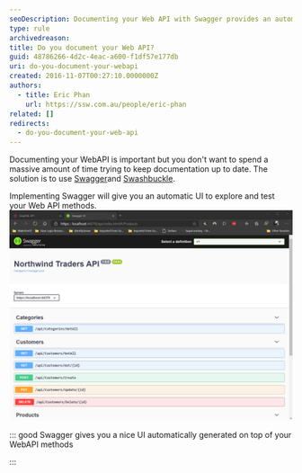 ```yaml
---
seoDescription: Documenting your Web API with Swagger provides an automatic UI to explore and test methods, ensuring seamless integration with your application.
type: rule
archivedreason:
title: Do you document your Web API?
guid: 48786266-4d2c-4eac-a600-f1df57e177db
uri: do-you-document-your-webapi
created: 2016-11-07T00:27:10.0000000Z
authors:
  - title: Eric Phan
    url: https://ssw.com.au/people/eric-phan
related: []
redirects:
  - do-you-document-your-web-api
---
```


Documenting your WebAPI is important but you don't want to spend a massive amount of time trying to keep documentation up to date. The solution is to use [Swagger](https://github.com/OAI/OpenAPI-Specification/blob/master/versions/2.0.md)and [Swashbuckle](https://github.com/domaindrivendev/Swashbuckle).

<!--endintro-->

Implementing Swagger will give you an automatic UI to explore and test your Web API methods.
![](document-api-swagger.png)

::: good
Swagger gives you a nice UI automatically generated on top of your WebAPI methods

:::
